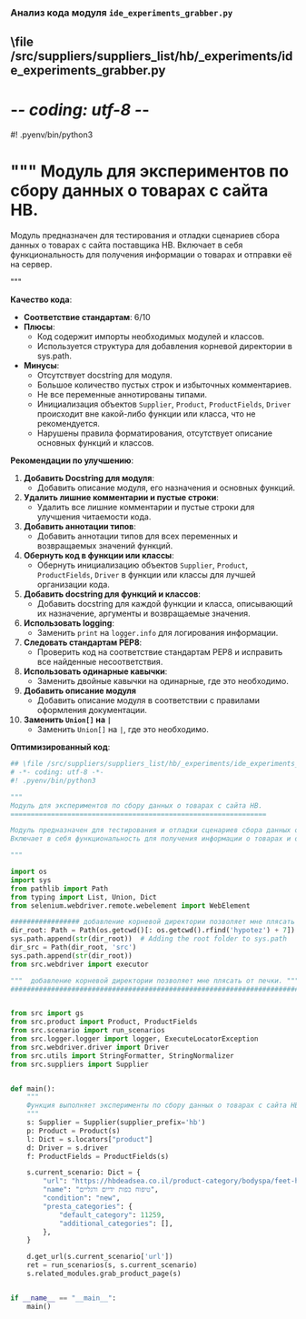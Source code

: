 ### **Анализ кода модуля `ide_experiments_grabber.py`**

## \file /src/suppliers/suppliers_list/hb/_experiments/ide_experiments_grabber.py
# -*- coding: utf-8 -*-

#! .pyenv/bin/python3

"""
Модуль для экспериментов по сбору данных о товарах с сайта HB.
===============================================================

Модуль предназначен для тестирования и отладки сценариев сбора данных о товарах с сайта поставщика HB.
Включает в себя функциональность для получения информации о товарах и отправки её на сервер.

"""

**Качество кода**:
- **Соответствие стандартам**: 6/10
- **Плюсы**:
     - Код содержит импорты необходимых модулей и классов.
     - Используется структура для добавления корневой директории в sys.path.
- **Минусы**:
     - Отсутствует docstring для модуля.
     - Большое количество пустых строк и избыточных комментариев.
     - Не все переменные аннотированы типами.
     - Инициализация объектов `Supplier`, `Product`, `ProductFields`, `Driver` происходит вне какой-либо функции или класса, что не рекомендуется.
     - Нарушены правила форматирования, отсутствует описание основных функций и классов.

**Рекомендации по улучшению**:

1.  **Добавить Docstring для модуля**:
    -   Добавить описание модуля, его назначения и основных функций.
2.  **Удалить лишние комментарии и пустые строки**:
    -   Удалить все лишние комментарии и пустые строки для улучшения читаемости кода.
3.  **Добавить аннотации типов**:
    -   Добавить аннотации типов для всех переменных и возвращаемых значений функций.
4.  **Обернуть код в функции или классы**:
    -   Обернуть инициализацию объектов `Supplier`, `Product`, `ProductFields`, `Driver` в функции или классы для лучшей организации кода.
5.  **Добавить docstring для функций и классов**:
    -   Добавить docstring для каждой функции и класса, описывающий их назначение, аргументы и возвращаемые значения.
6.  **Использовать logging**:
    -   Заменить `print` на `logger.info` для логирования информации.
7.  **Следовать стандартам PEP8**:
    -   Проверить код на соответствие стандартам PEP8 и исправить все найденные несоответствия.
8.  **Использовать одинарные кавычки**:
    -   Заменить двойные кавычки на одинарные, где это необходимо.
9.  **Добавить описание модуля**
    -   Добавить описание модуля в соответствии с правилами оформления документации.
10. **Заменить `Union[]` на `|`**
    -   Заменить `Union[]` на `|`, где это необходимо.

**Оптимизированный код**:

```python
## \file /src/suppliers/suppliers_list/hb/_experiments/ide_experiments_grabber.py
# -*- coding: utf-8 -*-
#! .pyenv/bin/python3

"""
Модуль для экспериментов по сбору данных о товарах с сайта HB.
===============================================================

Модуль предназначен для тестирования и отладки сценариев сбора данных о товарах с сайта поставщика HB.
Включает в себя функциональность для получения информации о товарах и отправки её на сервер.

"""

import os
import sys
from pathlib import Path
from typing import List, Union, Dict
from selenium.webdriver.remote.webelement import WebElement

################# добавление корневой директории позволяет мне плясать от печки ###################
dir_root: Path = Path(os.getcwd()[: os.getcwd().rfind('hypotez') + 7])
sys.path.append(str(dir_root))  # Adding the root folder to sys.path
dir_src = Path(dir_root, 'src')
sys.path.append(str(dir_root))
from src.webdriver import executor

"""  добавление корневой директории позволяет мне плясать от печки. """
####################################################################################################


from src import gs
from src.product import Product, ProductFields
from src.scenario import run_scenarios
from src.logger.logger import logger, ExecuteLocatorException
from src.webdriver.driver import Driver
from src.utils import StringFormatter, StringNormalizer
from src.suppliers import Supplier


def main():
    """
    Функция выполняет эксперименты по сбору данных о товарах с сайта HB.
    """
    s: Supplier = Supplier(supplier_prefix='hb')
    p: Product = Product(s)
    l: Dict = s.locators["product"]
    d: Driver = s.driver
    f: ProductFields = ProductFields(s)

    s.current_scenario: Dict = {
        "url": "https://hbdeadsea.co.il/product-category/bodyspa/feet-hand-treatment/",
        "name": "טיפוח כפות ידיים ורגליים",
        "condition": "new",
        "presta_categories": {
            "default_category": 11259,
            "additional_categories": [],
        },
    }

    d.get_url(s.current_scenario['url'])
    ret = run_scenarios(s, s.current_scenario)
    s.related_modules.grab_product_page(s)


if __name__ == "__main__":
    main()